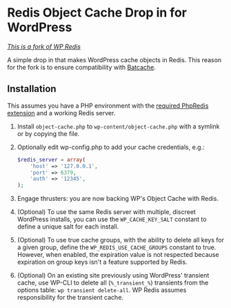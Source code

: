# Redis Object Cache Drop in for WordPress

_[This is a fork of WP Redis](https://github.com/pantheon-systems/wp-redis)_

A simple drop in that makes WordPress cache objects in Redis. This reason for the fork is to ensure compatibility with [Batcache](https://wordpress.org/plugins/batcache/).

## Installation

This assumes you have a PHP environment with the [required PhpRedis extension](https://github.com/phpredis/phpredis) and a working Redis server.

1. Install `object-cache.php` to `wp-content/object-cache.php` with a symlink or by copying the file.
2. Optionally edit wp-config.php to add your cache credentials, e.g.:

	```php
	$redis_server = array(
		'host' => '127.0.0.1',
		'port' => 6379,
		'auth' => '12345',
	);
	```

3. Engage thrusters: you are now backing WP's Object Cache with Redis.
4. (Optional) To use the same Redis server with multiple, discreet WordPress installs, you can use the `WP_CACHE_KEY_SALT` constant to define a unique salt for each install.
5. (Optional) To use true cache groups, with the ability to delete all keys for a given group, define the `WP_REDIS_USE_CACHE_GROUPS` constant to true. However, when enabled, the expiration value is not respected because expiration on group keys isn't a feature supported by Redis.
6. (Optional) On an existing site previously using WordPress' transient cache, use WP-CLI to delete all (`%_transient_%`) transients from the options table: `wp transient delete-all`. WP Redis assumes responsibility for the transient cache.